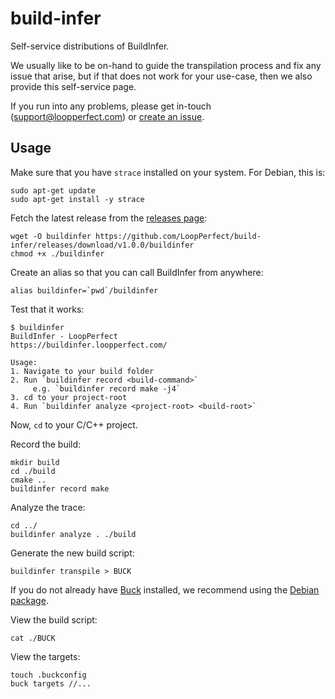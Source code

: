 # build-infer

Self-service distributions of BuildInfer. 

We usually like to be on-hand to guide the transpilation process and fix any issue that arise, but if that does not work for your use-case, then we also provide this self-service page. 

If you run into any problems, please get in-touch (support@loopperfect.com) or [create an issue](https://github.com/LoopPerfect/build-infer/issues/new). 

## Usage

Make sure that you have `strace` installed on your system. For Debian, this is: 

```bash=
sudo apt-get update
sudo apt-get install -y strace
```

Fetch the latest release from the [releases page](https://github.com/LoopPerfect/build-infer/releases): 

```bash=
wget -O buildinfer https://github.com/LoopPerfect/build-infer/releases/download/v1.0.0/buildinfer
chmod +x ./buildinfer
```

Create an alias so that you can call BuildInfer from anywhere: 

```bash=
alias buildinfer=`pwd`/buildinfer
```

Test that it works: 

```bash=
$ buildinfer
BuildInfer - LoopPerfect
https://buildinfer.loopperfect.com/

Usage: 
1. Navigate to your build folder
2. Run `buildinfer record <build-command>`
     e.g. `buildinfer record make -j4`
3. cd to your project-root
4. Run `buildinfer analyze <project-root> <build-root>`
```

Now, `cd` to your C/C++ project. 

Record the build: 

```bash=
mkdir build
cd ./build
cmake ..
buildinfer record make
```

Analyze the trace: 

```bash=
cd ../
buildinfer analyze . ./build
```

Generate the new build script: 

```bash=
buildinfer transpile > BUCK
```

If you do not already have [Buck](https://buckbuild.com/) installed, we recommend using the [Debian package](https://github.com/facebook/buck/releases/tag/v2018.10.29.01). 

View the build script: 

```bash=
cat ./BUCK
```

View the targets: 

```bash=
touch .buckconfig
buck targets //...
```
